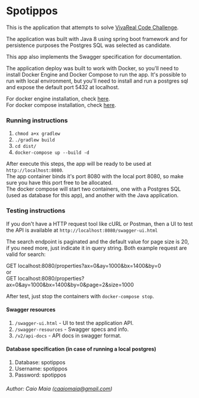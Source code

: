 # Spotippos
This is the application that attempts to solve [VivaReal Code Challenge](http://vivareal.github.io/historia/).

The application was built with Java 8 using spring boot framework and for persistence purposes the Postgres SQL was selected as candidate.

This app also implements the Swagger specification for documentation.

The application deploy was built to work with Docker, so you'll need to install Docker Engine and Docker Compose to run the app.
It's possible to run with local environment, but you'll need to install and run a postgres sql and expose the default port 5432 at localhost. 

For docker engine installation, check [here](https://www.docker.com/get-docker).
<br />
For docker compose installation, check [here](https://docs.docker.com/compose/install/).

### Running instructions
1. ```chmod a+x gradlew```
2. ```./gradlew build```
3. ```cd dist/```
4. ```docker-compose up --build -d```

After execute this steps, the app will be ready to be used at ```http://localhost:8080```.
<br />
The app container binds it's port 8080 with the local port 8080, so make sure you have this port free to be allocated.
<br />
The docker compose will start two containers, one with a Postgres SQL (used as database for this app), 
and another with the Java application.

### Testing instructions

If you don't have a HTTP request tool like cURL or Postman, then a UI to test the API is available at ```http://localhost:8080/swagger-ui.html```

The search endpoint is paginated and the default value for page size is 20, if you need more, just indicate it in query string. 
Both example request are valid for search:

GET localhost:8080/properties?ax=0&ay=1000&bx=1400&by=0
<br />
or 
<br />
GET localhost:8080/properties?ax=0&ay=1000&bx=1400&by=0&page=2&size=1000


After test, just stop the containers with ```docker-compose stop```.

#### Swagger resources

1. ```/swagger-ui.html``` - UI to test the application API.
2. ```/swagger-resources``` - Swagger specs and info.
3. ```/v2/api-docs``` - API docs in swagger format.

#### Database specification (in case of running a local postgres)
1. Database: spotippos
2. Username: spotippos
3. Password: spotippos


###### Author: Caio Maia (caaiomaia@gmail.com)
